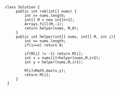 ##
      class Solution {
           public int rob(int[] nums) {
               int n= nums.length;
               int[] M = new int[n+1];
               Arrays.fill(M,-1);
               return helper(nums, M,0);
           }
           public int helper(int[] nums, int[] M, int i){
               int n= nums.length;
               if(i>=n) return 0;
   
               if(M[i] != -1) return M[i];
               int x = nums[i]+helper(nums,M,i+2);
               int y = helper(nums,M,i+1);
   
               M[i]=Math.max(x,y);
               return M[i];
           }
       }
